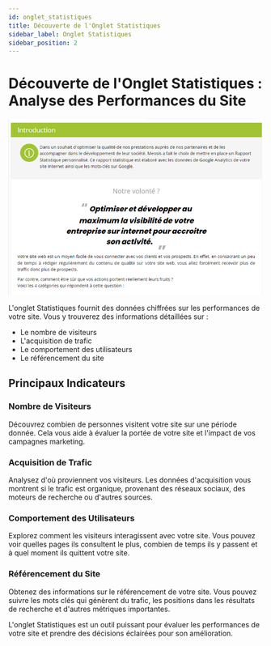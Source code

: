 ```yaml
---
id: onglet_statistiques
title: Découverte de l'Onglet Statistiques
sidebar_label: Onglet Statistiques
sidebar_position: 2
---
```


# Découverte de l'Onglet Statistiques : Analyse des Performances du Site

![Statistiques](./img/7.png)

L'onglet Statistiques fournit des données chiffrées sur les performances de votre site. Vous y trouverez des informations détaillées sur :

- Le nombre de visiteurs
- L'acquisition de trafic
- Le comportement des utilisateurs
- Le référencement du site

## Principaux Indicateurs

### Nombre de Visiteurs

Découvrez combien de personnes visitent votre site sur une période donnée. Cela vous aide à évaluer la portée de votre site et l'impact de vos campagnes marketing.

### Acquisition de Trafic

Analysez d'où proviennent vos visiteurs. Les données d'acquisition vous montrent si le trafic est organique, provenant des réseaux sociaux, des moteurs de recherche ou d'autres sources.

### Comportement des Utilisateurs

Explorez comment les visiteurs interagissent avec votre site. Vous pouvez voir quelles pages ils consultent le plus, combien de temps ils y passent et à quel moment ils quittent votre site.

### Référencement du Site

Obtenez des informations sur le référencement de votre site. Vous pouvez suivre les mots clés qui génèrent du trafic, les positions dans les résultats de recherche et d'autres métriques importantes.

L'onglet Statistiques est un outil puissant pour évaluer les performances de votre site et prendre des décisions éclairées pour son amélioration.
